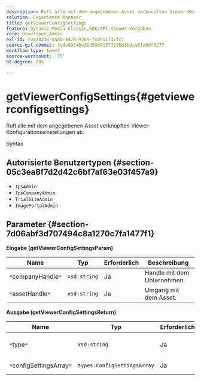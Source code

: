 ```yaml
---
description: Ruft alle mit dem angegebenen Asset verknüpften Viewer-Konfigurationseinstellungen ab.
solution: Experience Manager
title: getViewerConfigSettings
feature: Dynamic Media Classic,SDK/API,Viewer-Vorgaben
role: Developer,Admin
exl-id: c0438238-8aab-4478-926a-fc0e11732fc1
source-git-commit: fcda99340a18d5037157723bb3bdca5fa9df3277
workflow-type: tm+mt
source-wordcount: '75'
ht-degree: 20%

---
```


# getViewerConfigSettings{#getviewerconfigsettings}

Ruft alle mit dem angegebenen Asset verknüpften Viewer-Konfigurationseinstellungen ab.

Syntax

## Autorisierte Benutzertypen {#section-05c3ea8f7d2d42c6bf7af63e03f457a9}

* `IpsAdmin`
* `IpsCompanyAdmin`
* `TrialSiteAdmin`
* `ImagePortalAdmin`

## Parameter {#section-7d06abf3d707494c8a1270c7fa1477f1}

**Eingabe (getViewerConfigSettingsParam)**

| Name | Typ | Erforderlich | Beschreibung |
|---|---|---|---|
| `*`companyHandle`*` | `xsd:string` | Ja | Handle mit dem Unternehmen. |
| `*`assetHandle`*` | `xsd:string` | Ja | Umgang mit dem Asset. |

**Ausgabe (getViewerConfigSettingsReturn)**

| Name | Typ | Erforderlich | Beschreibung |
|---|---|---|---|
| `*`type`*` | `xsd:string` | Ja | Viewer-Typ, auf den die Konfigurationseinstellungen angewendet werden. |
| `*`configSettingsArray`*` | `types:ConfigSettingsArray` | Ja | Array von Viewer-Konfigurationseinstellungen. |
